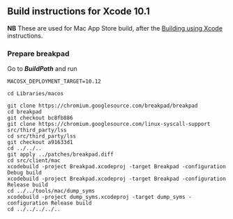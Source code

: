 ## Build instructions for Xcode 10.1

**NB** These are used for Mac App Store build, after the [Building using Xcode][xcode] instructions.

### Prepare breakpad

Go to ***BuildPath*** and run

    MACOSX_DEPLOYMENT_TARGET=10.12

    cd Libraries/macos

    git clone https://chromium.googlesource.com/breakpad/breakpad
    cd breakpad
    git checkout bc8fb886
    git clone https://chromium.googlesource.com/linux-syscall-support src/third_party/lss
    cd src/third_party/lss
    git checkout a91633d1
    cd ../../..
    git apply ../patches/breakpad.diff
    cd src/client/mac
    xcodebuild -project Breakpad.xcodeproj -target Breakpad -configuration Debug build
    xcodebuild -project Breakpad.xcodeproj -target Breakpad -configuration Release build
    cd ../../tools/mac/dump_syms
    xcodebuild -project dump_syms.xcodeproj -target dump_syms -configuration Release build
    cd ../../../../..

[xcode]: building-xcode.md
